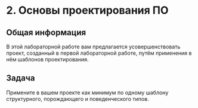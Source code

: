 # 2. Основы проектирования ПО

## Общая информация

В этой лабораторной работе вам предлагается усовершенствовать проект, 
созданный в первой лабораторной работе, путём применения в нём шаблонов 
проектирования.

## Задача

Примените в вашем проекте как минимум по одному шаблону структурного, 
порождающего и поведенческого типов.